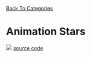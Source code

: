 [Back To Categories](https://github.com/GabrielQSherman/Animations/tree/master#readme)

# Animation Stars

![](starsv1.gif)
[source code](https://github.com/GabrielQSherman/Animations/tree/master/Mar2020/starsfeild/lightspeed16.js)

<p>&nbsp<p><p>&nbsp<p>

